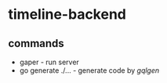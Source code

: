 # timeline-backend

## commands

- gaper - run server
- go generate ./... - generate code by _gqlgen_
